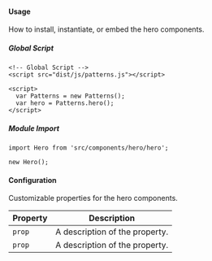 #### Usage

How to install, instantiate, or embed the hero components.

##### Global Script

    <!-- Global Script -->
    <script src="dist/js/patterns.js"></script>

    <script>
      var Patterns = new Patterns();
      var hero = Patterns.hero();
    </script>

##### Module Import

    import Hero from 'src/components/hero/hero';

    new Hero();

#### Configuration

Customizable properties for the hero components.

Property | Description
---------|-
`prop`   | A description of the property.
`prop`   | A description of the property.
